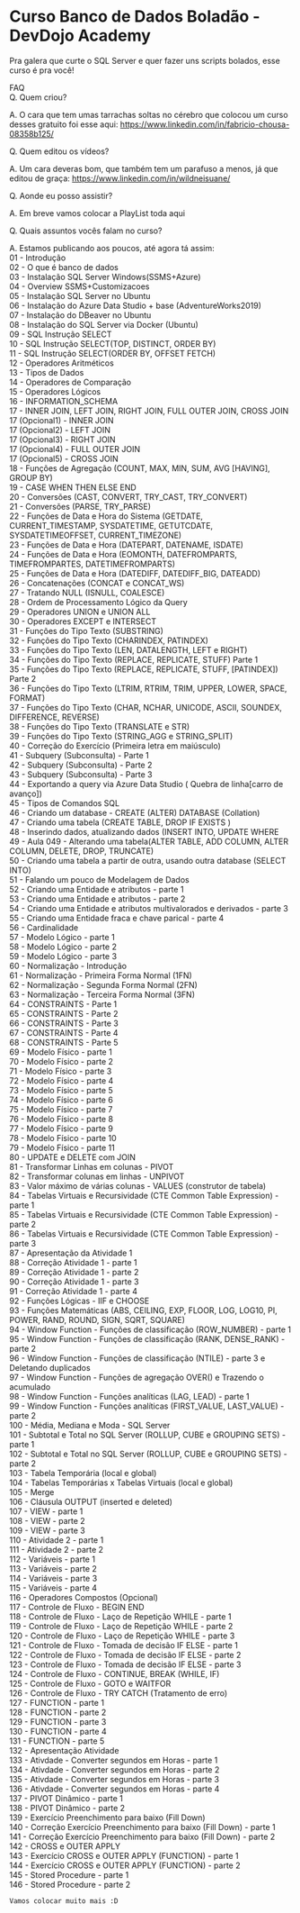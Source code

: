 # Curso Banco de Dados Boladão - DevDojo Academy
Pra galera que curte o SQL Server e quer fazer uns scripts bolados, esse curso é pra você!

FAQ <br>
Q. Quem criou?<br>

A. O cara que tem umas tarrachas soltas no cérebro que colocou um curso desses gratuito foi esse aqui: https://www.linkedin.com/in/fabricio-chousa-08358b125/<br>


Q. Quem editou os vídeos?<br>

A. Um cara deveras bom, que também tem um parafuso a menos, já que editou de graça: https://www.linkedin.com/in/wildneisuane/ <br>


Q. Aonde eu posso assistir?<br>

A. Em breve vamos colocar a PlayList toda aqui<br>


Q. Quais assuntos vocês falam no curso?<br>

A. Estamos publicando aos poucos, até agora tá assim:<br>
    01 - Introdução<br>
    02 - O que é banco de dados<br>
    03 - Instalação SQL Server Windows(SSMS+Azure)<br>
    04 - Overview SSMS+Customizacoes<br>
    05 - Instalação SQL Server no Ubuntu<br>
    06 - Instalação do Azure Data Studio + base (AdventureWorks2019)<br>
    07 - Instalação do DBeaver no Ubuntu<br>
    08 - Instalação do SQL Server via Docker (Ubuntu)<br>
    09 - SQL Instrução SELECT<br>
    10 - SQL Instrução SELECT(TOP, DISTINCT, ORDER BY)<br>
    11 - SQL Instrução SELECT(ORDER BY, OFFSET FETCH)<br>
    12 - Operadores Aritméticos<br>
    13 - Tipos de Dados<br>
    14 - Operadores de Comparação<br>
    15 - Operadores Lógicos<br>
    16 - INFORMATION_SCHEMA<br>
    17 - INNER JOIN, LEFT JOIN, RIGHT JOIN, FULL OUTER JOIN, CROSS JOIN<br>
    17 (Opcional1) - INNER JOIN<br>
    17 (Opcional2) - LEFT JOIN<br>
    17 (Opcional3) - RIGHT JOIN<br>
    17 (Opcional4) - FULL OUTER JOIN<br>
    17 (Opcional5) - CROSS JOIN<br>
    18 - Funções de Agregação (COUNT, MAX, MIN, SUM, AVG [HAVING], GROUP BY)<br>
    19 - CASE WHEN THEN ELSE END<br>
    20 - Conversões (CAST, CONVERT, TRY_CAST, TRY_CONVERT)<br>
    21 - Conversões (PARSE, TRY_PARSE)<br>
    22 - Funções de Data e Hora do Sistema (GETDATE, CURRENT_TIMESTAMP, SYSDATETIME, GETUTCDATE, SYSDATETIMEOFFSET, CURRENT_TIMEZONE)<br>
    23 - Funções de Data e Hora (DATEPART, DATENAME, ISDATE)<br>
    24 - Funções de Data e Hora (EOMONTH, DATEFROMPARTS, TIMEFROMPARTES, DATETIMEFROMPARTS)<br>
    25 - Funções de Data e Hora (DATEDIFF, DATEDIFF_BIG, DATEADD)<br>
    26 - Concatenações (CONCAT e CONCAT_WS)<br>
    27 - Tratando NULL (ISNULL, COALESCE)<br>
    28 - Ordem de Processamento Lógico da Query<br>
    29 - Operadores UNION e UNION ALL<br>
    30 - Operadores EXCEPT e INTERSECT<br>
    31 - Funções do Tipo Texto (SUBSTRING)<br>
    32 - Funções do Tipo Texto (CHARINDEX, PATINDEX)<br>
    33 - Funções do Tipo Texto (LEN, DATALENGTH, LEFT e RIGHT)<br>
    34 - Funções do Tipo Texto (REPLACE, REPLICATE, STUFF) Parte 1<br>
    35 - Funções do Tipo Texto (REPLACE, REPLICATE, STUFF, [PATINDEX]) Parte 2<br>
    36 - Funções do Tipo Texto (LTRIM, RTRIM, TRIM, UPPER, LOWER, SPACE, FORMAT)<br>
    37 - Funções do Tipo Texto (CHAR, NCHAR, UNICODE, ASCII, SOUNDEX, DIFFERENCE, REVERSE)<br>
    38 - Funções do Tipo Texto (TRANSLATE e STR)<br>
    39 - Funções do Tipo Texto (STRING_AGG e STRING_SPLIT)<br>
    40 - Correção do Exercício (Primeira letra em maiúsculo)<br>
    41 - Subquery (Subconsulta) - Parte 1<br>
    42 - Subquery (Subconsulta) - Parte 2<br>
    43 - Subquery (Subconsulta) - Parte 3<br>
    44 - Exportando a query via Azure Data Studio ( Quebra de linha[carro de avanço])<br>
    45 - Tipos de Comandos SQL<br>
    46 - Criando um database - CREATE (ALTER) DATABASE (Collation)<br>
    47 - Criando uma tabela (CREATE TABLE, DROP IF EXISTS )<br>
    48 - Inserindo dados, atualizando dados (INSERT INTO, UPDATE WHERE<br>
    49 - Aula 049 - Alterando uma tabela(ALTER TABLE, ADD COLUMN, ALTER COLUMN, DELETE, DROP, TRUNCATE)<br>
    50 - Criando uma tabela a partir de outra, usando outra database (SELECT INTO)<br>
    51 - Falando um pouco de Modelagem de Dados<br>
    52 - Criando uma Entidade e atributos - parte 1<br>
    53 - Criando uma Entidade e atributos - parte 2<br>
    54 - Criando uma Entidade e atributos multivalorados e derivados - parte 3<br>
    55 - Criando uma Entidade fraca e chave parical - parte 4<br>
    56 - Cardinalidade<br>
    57 - Modelo Lógico - parte 1<br>
    58 - Modelo Lógico - parte 2<br>
    59 - Modelo Lógico - parte 3<br>
    60 - Normalização - Introdução<br>
    61 - Normalização - Primeira Forma Normal (1FN)<br>
    62 - Normalização - Segunda Forma Normal (2FN)<br>
    63 - Normalização - Terceira Forma Normal (3FN)<br>
    64 - CONSTRAINTS - Parte 1<br>
    65 - CONSTRAINTS - Parte 2<br>
    66 - CONSTRAINTS - Parte 3<br>
    67 - CONSTRAINTS - Parte 4<br>
    68 - CONSTRAINTS - Parte 5<br>
    69 - Modelo Físico - parte 1<br>
    70 - Modelo Físico - parte 2<br>
    71 - Modelo Físico - parte 3<br>
    72 - Modelo Físico - parte 4<br>
    73 - Modelo Físico - parte 5<br>
    74 - Modelo Físico - parte 6<br>
    75 - Modelo Físico - parte 7<br>
    76 - Modelo Físico - parte 8<br>
    77 - Modelo Físico - parte 9<br>
    78 - Modelo Físico - parte 10<br>
    79 - Modelo Físico - parte 11<br>
    80 - UPDATE e DELETE com JOIN<br>
    81 - Transformar Linhas em colunas - PIVOT<br>
    82 - Transformar colunas em linhas - UNPIVOT<br>
    83 - Valor máximo de várias colunas - VALUES (construtor de tabela)<br>
    84 - Tabelas Virtuais e Recursividade (CTE Common Table Expression) - parte 1<br>
    85 - Tabelas Virtuais e Recursividade (CTE Common Table Expression) - parte 2<br>
    86 - Tabelas Virtuais e Recursividade (CTE Common Table Expression) - parte 3<br>
    87 - Apresentação da Atividade 1<br>
    88 - Correção Atividade 1 - parte 1<br>
    89 - Correção Atividade 1 - parte 2<br>
    90 - Correção Atividade 1 - parte 3<br>
    91 - Correção Atividade 1 - parte 4<br>
    92 - Funções Lógicas - IIF e CHOOSE<br>
    93 - Funções Matemáticas (ABS, CEILING, EXP, FLOOR, LOG, LOG10, PI, POWER, RAND, ROUND, SIGN, SQRT, SQUARE)<br>
    94 - Window Function - Funções de classificação (ROW_NUMBER) - parte 1<br>
    95 - Window Function - Funções de classificação (RANK, DENSE_RANK) - parte 2<br>
    96 - Window Function - Funções de classificação (NTILE) - parte 3 e Deletando duplicados<br>
    97 - Window Function - Funções de agregação OVER() e Trazendo o acumulado<br>
    98 - Window Function - Funções analíticas (LAG, LEAD) - parte 1<br>
    99 - Window Function - Funções analíticas (FIRST_VALUE, LAST_VALUE) - parte 2<br>
    100 - Média, Mediana e Moda - SQL Server<br>
    101 - Subtotal e Total no SQL Server (ROLLUP, CUBE e GROUPING SETS) - parte 1<br>
    102 - Subtotal e Total no SQL Server (ROLLUP, CUBE e GROUPING SETS) - parte 2<br>
    103 - Tabela Temporária (local e global)<br>
    104 - Tabelas Temporárias x Tabelas Virtuais (local e global)<br>
    105 - Merge<br>
    106 - Cláusula OUTPUT (inserted e deleted)<br>
    107 - VIEW - parte 1<br>
    108 - VIEW - parte 2<br>
    109 - VIEW - parte 3<br>
    110 - Atividade 2 - parte 1<br>
    111 - Atividade 2 - parte 2<br>
    112 - Variáveis - parte 1<br>
    113 - Variáveis - parte 2<br>
    114 - Variáveis - parte 3<br>
    115 - Variáveis - parte 4<br>
    116 - Operadores Compostos (Opcional)<br>
    117 - Controle de Fluxo - BEGIN END <br>
    118 - Controle de Fluxo - Laço de Repetição WHILE - parte 1<br>
    119 - Controle de Fluxo - Laço de Repetição WHILE - parte 2<br>
    120 - Controle de Fluxo - Laço de Repetição WHILE - parte 3<br>
    121 - Controle de Fluxo - Tomada de decisão IF ELSE - parte 1<br>
    122 - Controle de Fluxo - Tomada de decisão IF ELSE - parte 2<br>
    123 - Controle de Fluxo - Tomada de decisão IF ELSE - parte 3<br>
    124 - Controle de Fluxo - CONTINUE, BREAK (WHILE, IF)<br>
    125 - Controle de Fluxo - GOTO e WAITFOR<br>
    126 - Controle de Fluxo - TRY CATCH (Tratamento de erro)<br>
    127 - FUNCTION - parte 1<br>
    128 - FUNCTION - parte 2<br>
    129 - FUNCTION - parte 3<br>
    130 - FUNCTION - parte 4<br>
    131 - FUNCTION - parte 5<br>
    132 - Apresentação Atividade<br>
    133 - Ativdade - Converter segundos em Horas - parte 1<br>
    134 - Ativdade - Converter segundos em Horas - parte 2<br>
    135 - Ativdade - Converter segundos em Horas - parte 3<br>
    136 - Ativdade - Converter segundos em Horas - parte 4<br>
    137 - PIVOT Dinâmico - parte 1<br>
    138 - PIVOT Dinâmico - parte 2<br>
    139 - Exercício Preenchimento para baixo (Fill Down)<br>
    140 - Correção Exercício Preenchimento para baixo (Fill Down) - parte 1<br>
    141 - Correção Exercício Preenchimento para baixo (Fill Down) - parte 2<br>
    142 - CROSS e OUTER APPLY<br>
    143 - Exercício CROSS e OUTER APPLY (FUNCTION) - parte 1<br>
    144 - Exercício CROSS e OUTER APPLY (FUNCTION) - parte 2<br>
    145 - Stored Procedure - parte 1<br>
    146 - Stored Procedure - parte 2<br>


    Vamos colocar muito mais :D

